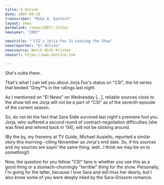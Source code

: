 ```yaml
---
title: E Online
date: 2007-09-28
transcriber: "Mika A. Epstein"
layout: news
permalink: /news/2007/:title/
newsyear: "2007"

newstitle: "'CSI's Jorja Fox Is Leaving the Show"
newsreporter: "E! Online"
newssource: Watch With Kristen
newsurl: https://www.eonline.com

---
```


She's outta there.

That's what I can tell you about Jorja Fox's status on "CSI", the hit series that bested "Grey**s in the ratings last night.

As I mentioned on "E! News" on Wednesday [...], reliable sources close to the show tell me Jorja will not be a part of "CSI" as of the seventh episode of the current season.

So, do not let the fact that Sara Sidle survived last night's premiere fool you. Jorja, who suffered a second round of contract-negotiation difficulties (she was fired and rehired back in '04), will not be sticking around.

(By the by, my frenemy at TV Guide, Michael Ausiello, reported a similar story this morning--citing November as Jorja's end date. So, if his sources and my sources are sayin' the same thing, well...I think we may be on to something!)

Now, the question for you fellow "CSI" fans is whether you see this as a good thing or a stomach-churningly "terrible" thing for the show. Personally, I'm going for the latter, because I love Sara and will miss her dearly, but I also know some of you were deeply irked by the Sara-Grissom romance.
